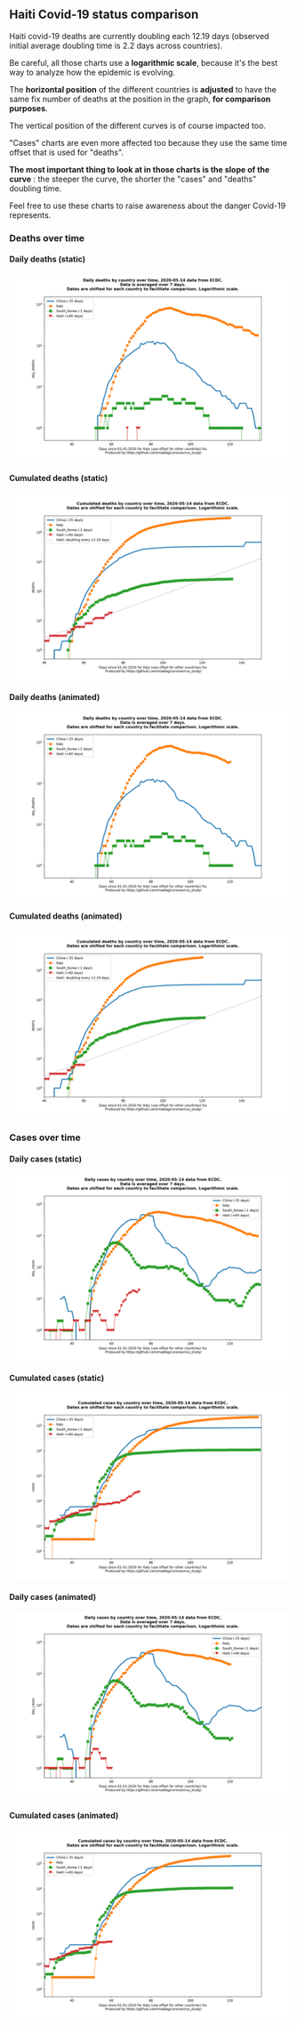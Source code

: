 ## Haiti Covid-19 status comparison 

Haiti covid-19 deaths are currently doubling each 12.19 days (observed initial average doubling time is 2.2 days across countries).



Be careful, all those charts use a **logarithmic scale**, because it's the best way to analyze how the epidemic is evolving.
 
The **horizontal position** of the different countries is **adjusted** to have the same fix number of deaths at the position in the graph, **for comparison purposes**.

The vertical position of the different curves is of course impacted too.

"Cases" charts are even more affected too because they use the same time offset that is used for "deaths".

**The most important thing to look at in those charts is the slope of the curve** : the steeper the curve, the shorter the "cases" and "deaths" doubling time.

Feel free to use these charts to raise awareness about the danger Covid-19 represents. 


 
### Deaths over time
 
#### Daily deaths (static)
![Haiti covid-19 daily deaths static chart](https://raw.githubusercontent.com/madlag/coronavirus_study/master/notebooks/graphs/2020-05-14/countries/Haiti/2020-05-14_Haiti_day_deaths.png "Haiti covid-19 day_deaths static chart")   
 
#### Cumulated deaths (static)
![Haiti covid-19 cumulated deaths static chart](https://raw.githubusercontent.com/madlag/coronavirus_study/master/notebooks/graphs/2020-05-14/countries/Haiti/2020-05-14_Haiti_deaths.png "Haiti covid-19 deaths static chart")   
 
#### Daily deaths (animated)
![Haiti covid-19 daily deaths animated chart](https://raw.githubusercontent.com/madlag/coronavirus_study/master/notebooks/graphs/2020-05-14/countries/Haiti/2020-05-14_Haiti_day_deaths.gif "Haiti covid-19 day_deaths animated chart")   
 
#### Cumulated deaths (animated)
![Haiti covid-19 cumulated deaths animated chart](https://raw.githubusercontent.com/madlag/coronavirus_study/master/notebooks/graphs/2020-05-14/countries/Haiti/2020-05-14_Haiti_deaths.gif "Haiti covid-19 deaths animated chart")   

 
### Cases over time
 
#### Daily cases (static)
![Haiti covid-19 daily cases static chart](https://raw.githubusercontent.com/madlag/coronavirus_study/master/notebooks/graphs/2020-05-14/countries/Haiti/2020-05-14_Haiti_day_cases.png "Haiti covid-19 day_cases static chart")   
 
#### Cumulated cases (static)
![Haiti covid-19 cumulated cases static chart](https://raw.githubusercontent.com/madlag/coronavirus_study/master/notebooks/graphs/2020-05-14/countries/Haiti/2020-05-14_Haiti_cases.png "Haiti covid-19 cases static chart")   
 
#### Daily cases (animated)
![Haiti covid-19 daily cases animated chart](https://raw.githubusercontent.com/madlag/coronavirus_study/master/notebooks/graphs/2020-05-14/countries/Haiti/2020-05-14_Haiti_day_cases.gif "Haiti covid-19 day_cases animated chart")   
 
#### Cumulated cases (animated)
![Haiti covid-19 cumulated cases animated chart](https://raw.githubusercontent.com/madlag/coronavirus_study/master/notebooks/graphs/2020-05-14/countries/Haiti/2020-05-14_Haiti_cases.gif "Haiti covid-19 cases animated chart")   


